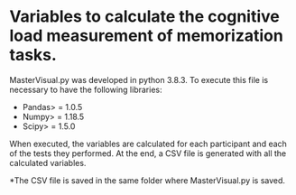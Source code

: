 # Variables to calculate the cognitive load measurement of memorization tasks.

MasterVisual.py was developed in python 3.8.3. To execute this file is necessary to have the following libraries:

- Pandas> = 1.0.5
- Numpy> = 1.18.5
- Scipy> = 1.5.0 

When executed, the variables are calculated for each participant and each of the tests they performed. At the end, a CSV file is generated with all the calculated variables. 

*The CSV file is saved in the same folder where MasterVisual.py is saved.
